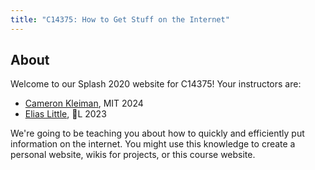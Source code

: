 ```yaml
---
title: "C14375: How to Get Stuff on the Internet"
---
```

## About

Welcome to our Splash 2020 website for C14375! Your instructors are:

- [Cameron Kleiman](https://camk.co), MIT 2024
- [Elias Little](https://eliasl.com), :corn:L 2023

We're going to be teaching you about how to quickly and efficiently put information on the internet. You might use this knowledge to create a personal website, wikis for projects, or this course website.